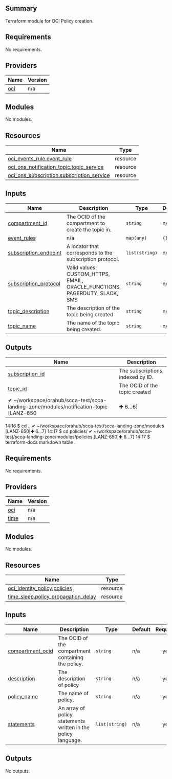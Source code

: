## Summary
Terraform module for OCI Policy creation.

## Requirements

No requirements.

## Providers

| Name | Version |
|------|---------|
| <a name="provider_oci"></a> [oci](#provider\_oci) | n/a |

## Modules

No modules.

## Resources

| Name | Type |
|------|------|
| [oci_events_rule.event_rule](https://registry.terraform.io/providers/oracle/oci/latest/docs/resources/events_rule) | resource |
| [oci_ons_notification_topic.topic_service](https://registry.terraform.io/providers/oracle/oci/latest/docs/resources/ons_notification_topic) | resource |
| [oci_ons_subscription.subscription_service](https://registry.terraform.io/providers/oracle/oci/latest/docs/resources/ons_subscription) | resource |

## Inputs

| Name | Description | Type | Default | Required |
|------|-------------|------|---------|:--------:|
| <a name="input_compartment_id"></a> [compartment\_id](#input\_compartment\_id) | The OCID of the compartment to create the topic in. | `string` | n/a | yes |
| <a name="input_event_rules"></a> [event\_rules](#input\_event\_rules) | n/a | `map(any)` | `{}` | no |
| <a name="input_subscription_endpoint"></a> [subscription\_endpoint](#input\_subscription\_endpoint) | A locator that corresponds to the subscription protocol. | `list(string)` | n/a | yes |
| <a name="input_subscription_protocol"></a> [subscription\_protocol](#input\_subscription\_protocol) | Valid values: CUSTOM\_HTTPS, EMAIL, ORACLE\_FUNCTIONS, PAGERDUTY, SLACK, SMS | `string` | n/a | yes |
| <a name="input_topic_description"></a> [topic\_description](#input\_topic\_description) | The description of the topic being created | `string` | n/a | yes |
| <a name="input_topic_name"></a> [topic\_name](#input\_topic\_name) | The name of the topic being created. | `string` | n/a | yes |

## Outputs

| Name | Description |
|------|-------------|
| <a name="output_subscription_id"></a> [subscription\_id](#output\_subscription\_id) | The subscriptions, indexed by ID. |
| <a name="output_topic_id"></a> [topic\_id](#output\_topic\_id) | The OCID of the topic created |
✔ ~/workspace/orahub/scca-test/scca-landing-zone/modules/notification-topic [LANZ-650|✚ 6…6]
14:16 $ cd ..
✔ ~/workspace/orahub/scca-test/scca-landing-zone/modules [LANZ-650|✚ 6…7]
14:17 $ cd policies/
✔ ~/workspace/orahub/scca-test/scca-landing-zone/modules/policies [LANZ-650|✚ 6…7]
14:17 $ terraform-docs markdown table .
## Requirements

No requirements.

## Providers

| Name | Version |
|------|---------|
| <a name="provider_oci"></a> [oci](#provider\_oci) | n/a |
| <a name="provider_time"></a> [time](#provider\_time) | n/a |

## Modules

No modules.

## Resources

| Name | Type |
|------|------|
| [oci_identity_policy.policies](https://registry.terraform.io/providers/oracle/oci/latest/docs/resources/identity_policy) | resource |
| [time_sleep.policy_propagation_delay](https://registry.terraform.io/providers/hashicorp/time/latest/docs/resources/sleep) | resource |

## Inputs

| Name | Description | Type | Default | Required |
|------|-------------|------|---------|:--------:|
| <a name="input_compartment_ocid"></a> [compartment\_ocid](#input\_compartment\_ocid) | The OCID of the compartment containing the policy. | `string` | n/a | yes |
| <a name="input_description"></a> [description](#input\_description) | The description of policy | `string` | n/a | yes |
| <a name="input_policy_name"></a> [policy\_name](#input\_policy\_name) | The name of policy. | `string` | n/a | yes |
| <a name="input_statements"></a> [statements](#input\_statements) | An array of policy statements written in the policy language. | `list(string)` | n/a | yes |

## Outputs

No outputs.
